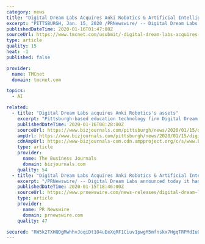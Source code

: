 ```yaml
---
category: news
title: "Digital Dream Labs Acquires Anki Robotics & Artificial Intelligence Assets"
excerpt: "PITTSBURGH, Jan. 15, 2020 /PRNewswire/ -- Digital Dream Labs announced today it has acquired Anki Robotics and Artificial Intelligence assets without taking on any liabilities, effective immediately. \"The opportunity to acquire exclusive ownership of Cozmo, Vector, and Overdrive fit perfectly into our mission and purpose driven culture,\" says ..."
publishedDateTime: 2020-01-16T01:47:00Z
sourceUrl: https://www.tmcnet.com/usubmit/-digital-dream-labs-acquires-anki-robotics-artificial-intelligence-/2020/01/15/9082280.htm
type: article
quality: 15
heat: -1
published: false

provider:
  name: TMCnet
  domain: tmcnet.com

topics:
  - AI

related:
  - title: "Digital Dream Labs acquires Anki Robotics's assets"
    excerpt: "Pittsburgh-based education technology firm Digital Dream Labs LLC has acquired the assets of Anki Robotics and Artificial Intelligence assets without taking on any liabilities. Financials were not disclosed. Digital Dream Labs, based in the city’s North Side neighborhood, issued a release about the transaction on Wednesday afternoon ..."
    publishedDateTime: 2020-01-16T00:28:00Z
    sourceUrl: https://www.bizjournals.com/pittsburgh/news/2020/01/15/digital-dream-labs-acquires-anki-roboticss-assets.html
    ampUrl: https://www.bizjournals.com/pittsburgh/news/2020/01/15/digital-dream-labs-acquires-anki-roboticss-assets.amp.html
    cdnAmpUrl: https://www-bizjournals-com.cdn.ampproject.org/c/s/www.bizjournals.com/pittsburgh/news/2020/01/15/digital-dream-labs-acquires-anki-roboticss-assets.amp.html
    type: article
    provider:
      name: The Business Journals
      domain: bizjournals.com
    quality: 54
  - title: "Digital Dream Labs Acquires Anki Robotics & Artificial Intelligence Assets"
    excerpt: "/PRNewswire/ -- Digital Dream Labs announced today it has acquired Anki Robotics and Artificial Intelligence assets without taking on any"
    publishedDateTime: 2020-01-15T18:46:00Z
    sourceUrl: https://www.prnewswire.com/news-releases/digital-dream-labs-acquires-anki-robotics--artificial-intelligence-assets-300987766.html
    type: article
    provider:
      name: PR Newswire
      domain: prnewswire.com
    quality: 47

secured: "RW5k2TXHQDgMwhhvJoqiDt1O4uEeXqRF1Ciuv1pwgM5mfnskx7HgqTRPMdIuQkme2pS3sAsbkfext9DULl/q95R7a9mPhRBsXIoasPPplUvOdmn/Fix8Wp0KUHTWiEHip0cC/ug6DjS1OVaWoGt1nHITlUEVNcXuyQUNEdCmmcYB8r3FGfdfR/Y1bJlXZEJV8k1Gij/tYEujuRmij9qDaNQ2dB//JpzvR7IDEQBXjjc8sqt3Q16R54BoBn7qLg4jZ1nPeMrno7s21TNmBxsxQyMYeZEXW3RrOliRhJX/M10=;jWhZNuPtEJ6Ca9JE+4N/0A=="
---
```


